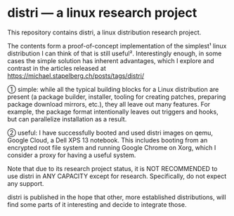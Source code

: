 # distri — a linux research project

This repository contains distri, a linux distribution research project.

The contents form a proof-of-concept implementation of the simplest¹ linux
distribution I can think of that is still useful². Interestingly enough, in some
cases the simple solution has inherent advantages, which I explore and contrast
in the articles released at https://michael.stapelberg.ch/posts/tags/distri/

① simple: while all the typical building blocks for a Linux distribution are
  present (a package builder, installer, tooling for creating patches, preparing
  package download mirrors, etc.), they all leave out many features. For
  example, the package format intentionally leaves out triggers and hooks, but
  can parallelize installation as a result.

② useful: I have successfully booted and used distri images on qemu, Google
  Cloud, a Dell XPS 13 notebook. This includes booting from an encrypted root
  file system and running Google Chrome on Xorg, which I consider a proxy for
  having a useful system.

Note that due to its research project status, it is NOT RECOMMENDED to use
distri in ANY CAPACITY except for research. Specifically, do not expect any
support.

distri is published in the hope that other, more established distributions, will
find some parts of it interesting and decide to integrate those.
